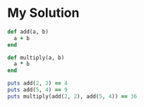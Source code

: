 # My Solution

```ruby
def add(a, b)
  a + b
end

def multiply(a, b)
  a * b
end

puts add(2, 2) == 4
puts add(5, 4) == 9
puts multiply(add(2, 2), add(5, 4)) == 36
```
